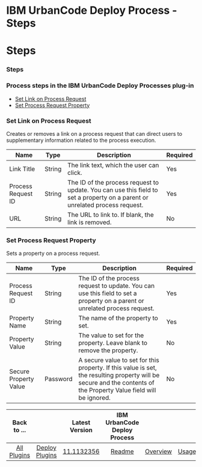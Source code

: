 
IBM UrbanCode Deploy Process - Steps
====================================

# Steps



### Steps




 



### Process steps in the IBM UrbanCode Deploy Processes plug-in


* [Set Link on Process Request](#set_link_on_process_request)
* [Set Process Request Property](#set_process_request_property)




### Set Link on Process Request


Creates or removes a link on a process request that can direct users to supplementary information related to the process execution.





| Name | Type | Description | Required |
| --- | --- | --- | --- |
| Link Title | String | The link text, which the user can click. | Yes |
| Process Request ID | String | The ID of the process request to update. You can use this field to set a property on a parent or unrelated process request. | Yes |
| URL | String | The URL to link to. If blank, the link is removed. | No |


### Set Process Request Property


Sets a property on a process request.




| Name | Type | Description | Required |
| --- | --- | --- | --- |
| Process Request ID | String | The ID of the process request to update. You can use this field to set a property on a parent or unrelated process request. | Yes |
| Property Name | String | The name of the property to set. | Yes |
| Property Value | String | The value to set for the property. Leave blank to remove the property. | No |
| Secure Property Value | Password | A secure value to set for this property. If this value is set, the resulting property will be secure and the contents of the Property Value field will be ignored. | No |





|Back to ...||Latest Version|IBM UrbanCode Deploy Process ||||
| :---: | :---: | :---: | :---: | :---: | :---: | :---: |
|[All Plugins](../../index.md)|[Deploy Plugins](../README.md)|[11.1132356]()|[Readme](README.md)|[Overview](overview.md)|[Usage](usage.md)|[Downloads](downloads.md)|
